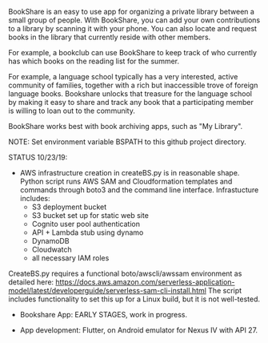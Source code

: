 BookShare is an easy to use app for organizing a private library
between a small group of people.  With BookShare, you can add your own
contributions to a library by scanning it with your phone.  You can
also locate and request books in the library that currently reside
with other members.

For example, a bookclub can use BookShare to keep track of who
currently has which books on the reading list for the summer.

For example, a language school typically has a very interested, active
community of families, together with a rich but inaccessible trove of
foreign language books.  Bookshare unlocks that treasure for the
language school by making it easy to share and track any book that a
participating member is willing to loan out to the community.

BookShare works best with book archiving apps, such as "My Library".


NOTE: Set environment variable BSPATH to this github project directory.


STATUS 10/23/19:
 * AWS infrastructure creation in createBS.py is in reasonable shape.
   Python script runs AWS SAM and Cloudformation templates and
   commands through boto3 and the command line interface.
   Infrastucture includes: 
   - S3 deployment bucket
   - S3 bucket set up for static web site
   - Cognito user pool authentication
   - API + Lambda stub using dynamo
   - DynamoDB
   - Cloudwatch
   - all necessary IAM roles

  CreateBS.py requires a functional boto/awscli/awssam environment as
  detailed here: https://docs.aws.amazon.com/serverless-application-model/latest/developerguide/serverless-sam-cli-install.html
  The script includes functionality to set this up for a Linux build,
  but it is not well-tested.

 * Bookshare App:  EARLY STAGES, work in progress.

 * App development:  Flutter, on Android emulator for Nexus IV
   with API 27.


